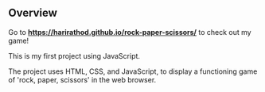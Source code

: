 
## Overview
Go to **https://harirathod.github.io/rock-paper-scissors/** to check out my game!

This is my first project using JavaScript.

The project uses HTML, CSS, and JavaScript, to display a functioning game of 'rock, paper, scissors' in the web browser.
